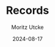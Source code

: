 ---
title: Records
description: Example of a simple page
category: Client
date: 2024-08-17
tags: [Client]
languages: [javascript]
author: Moritz Utcke
---